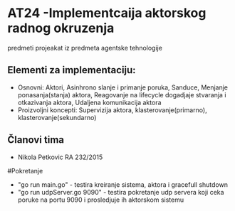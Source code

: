 # AT24 -Implementcaija aktorskog radnog okruzenja
predmeti projeakat iz predmeta agentske tehnologije


## Elementi za implementaciju:
 - Osnovni: Aktori, Asinhrono slanje i primanje poruka, Sanduce, Menjanje ponasanja(stanja) aktora, Reagovanje na lifecycle dogadjaje stvaranja i otkazivanja aktora, Udaljena komunikacija aktora
 - Proizvoljni koncepti: Supervizija aktora, klasterovanje(primarno), klasterovanje(sekundarno)

## Članovi tima
  - Nikola Petkovic RA 232/2015



#Pokretanje
  - "go run main.go" - testira kreiranje sistema, aktora i gracefull shutdown
  - "go run udpServer.go 9090" - testira pokretanje udp servera koji ceka poruke na portu 9090 i prosledjuje ih aktorskom sistemu
